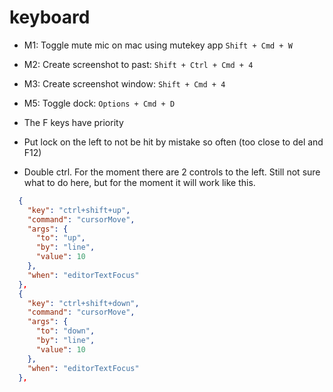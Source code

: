 # keyboard

- M1: Toggle mute mic on mac using mutekey app `Shift + Cmd + W`
- M2: Create screenshot to past: `Shift + Ctrl + Cmd + 4`
- M3: Create screenshot window: `Shift + Cmd + 4`
- M5: Toggle dock: `Options + Cmd + D`
- The F keys have priority

- Put lock on the left to not be hit by mistake so often (too close to del and F12)
- Double ctrl. For the moment there are 2 controls to the left. Still not sure what to do here, but for the moment it will work like this.

```JSON
  {
    "key": "ctrl+shift+up",
    "command": "cursorMove",
    "args": {
      "to": "up",
      "by": "line",
      "value": 10
    },
    "when": "editorTextFocus"
  },
  {
    "key": "ctrl+shift+down",
    "command": "cursorMove",
    "args": {
      "to": "down",
      "by": "line",
      "value": 10
    },
    "when": "editorTextFocus"
  },
  ```
